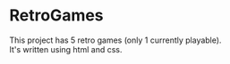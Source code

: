 # RetroGames
This project has 5 retro games (only 1 currently playable).  
It's written using html and css.

